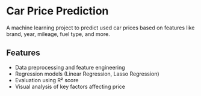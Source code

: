 # Car Price Prediction

A machine learning project to predict used car prices based on features like brand, year, mileage, fuel type, and more.

## Features

- Data preprocessing and feature engineering  
- Regression models (Linear Regression, Lasso Regression)  
- Evaluation using R² score  
- Visual analysis of key factors affecting price
